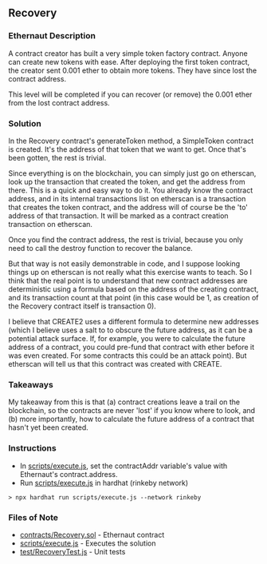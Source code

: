 ## Recovery

### Ethernaut Description

A contract creator has built a very simple token factory contract. Anyone can create new tokens with ease. After deploying the first token contract, the creator sent 0.001 ether to obtain more tokens. They have since lost the contract address.

This level will be completed if you can recover (or remove) the 0.001 ether from the lost contract address.
  
### Solution 

In the Recovery contract's generateToken method, a SimpleToken contract is created. It's the address of that token that we want to get. Once that's been gotten, the rest is trivial.  

Since everything is on the blockchain, you can simply just go on etherscan, look up the transaction that created the token, and get the address from there. This is a quick and easy way to do it. You already know the contract address, and in its internal transactions list on etherscan is a transaction that creates the token contract, and the address will of course be the 'to' address of that transaction. It will be marked as a contract creation transaction on etherscan. 

Once you find the contract address, the rest is trivial, because you only need to call the destroy function to recover the balance. 

But that way is not easily demonstrable in code, and I suppose looking things up on etherscan is not really what this exercise wants to teach. So I think that the real point is to understand that new contract addresses are deterministic using a formula based on the address of the creating contract, and its transaction count at that point (in this case would be 1, as creation of the Recovery contract itself is transaction 0). 

I believe that CREATE2 uses a different formula to determine new addresses (which I believe uses a salt to to obscure the future address, as it can be a potential attack surface. If, for example, you were to calculate the future address of a contract, you could pre-fund that contract with ether before it was even created. For some contracts this could be an attack point). But etherscan will tell us that this contract was created with CREATE. 

### Takeaways

My takeaway from this is that (a) contract creations leave a trail on the blockchain, so the contracts are never 'lost' if you know where to look, and (b) more importantly, how to calculate the future address of a contract that hasn't yet been created. 

### Instructions
- In [scripts/execute.js](scripts/execute.js), set the contractAddr variable's value with Ethernaut's contract.address. 
- Run [scripts/execute.js](scripts/execute.js) in hardhat (rinkeby network)

`> npx hardhat run scripts/execute.js --network rinkeby`

### Files of Note
- [contracts/Recovery.sol](contracts/Recovery.sol) - Ethernaut contract
- [scripts/execute.js](scripts/execute.js) - Executes the solution 
- [test/RecoveryTest.js](test/RecoveryTest.js) - Unit tests 

